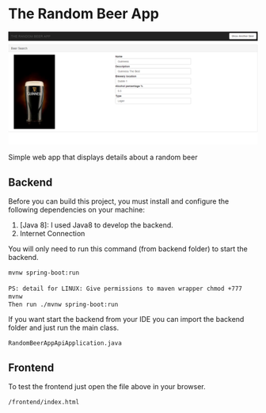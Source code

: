 # The Random Beer App

![Print Screen](print.png)

Simple web app that displays details about a random beer

## Backend

Before you can build this project, you must install and configure the following dependencies on your machine:
1. [Java 8]: I used Java8 to develop the backend.
2. Internet Connection

You will only need to run this command (from backend folder) to start the backend.

    mvnw spring-boot:run
	
	PS: detail for LINUX: Give permissions to maven wrapper chmod +777 mvnw
	Then run ./mvnw spring-boot:run

If you want start the backend from your IDE you can import the backend folder and just run the main class.

    RandomBeerAppApiApplication.java

## Frontend

To test the frontend just open the file above in your browser.

    /frontend/index.html

